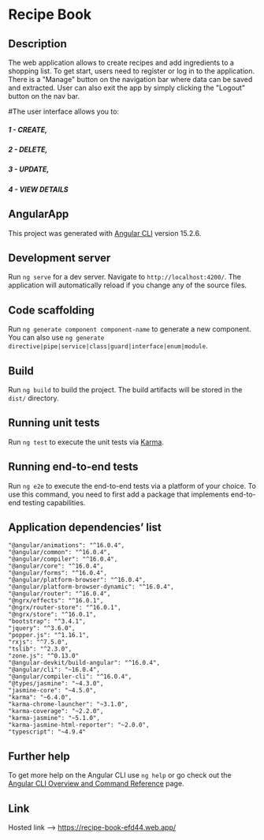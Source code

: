# Recipe Book

## Description
The web application allows to create recipes and add ingredients to a shopping list. To get start, users need to register or log in to the application. There is a "Manage" button on the navigation bar where data can be saved and extracted. User can also exit the app by simply clicking the "Logout" button on the nav bar.

#The user interface allows you to:
##### 1 - CREATE,

##### 2 - DELETE,

##### 3 - UPDATE,

##### 4 - VIEW DETAILS

## AngularApp

This project was generated with [Angular CLI](https://github.com/angular/angular-cli) version 15.2.6.

## Development server

Run `ng serve` for a dev server. Navigate to `http://localhost:4200/`. The application will automatically reload if you change any of the source files.

## Code scaffolding

Run `ng generate component component-name` to generate a new component. You can also use `ng generate directive|pipe|service|class|guard|interface|enum|module`.

## Build

Run `ng build` to build the project. The build artifacts will be stored in the `dist/` directory.

## Running unit tests

Run `ng test` to execute the unit tests via [Karma](https://karma-runner.github.io).

## Running end-to-end tests

Run `ng e2e` to execute the end-to-end tests via a platform of your choice. To use this command, you need to first add a package that implements end-to-end testing capabilities.

## Application dependencies’ list

    "@angular/animations": "^16.0.4",
    "@angular/common": "^16.0.4",
    "@angular/compiler": "^16.0.4",
    "@angular/core": "^16.0.4",
    "@angular/forms": "^16.0.4",
    "@angular/platform-browser": "^16.0.4",
    "@angular/platform-browser-dynamic": "^16.0.4",
    "@angular/router": "^16.0.4",
    "@ngrx/effects": "^16.0.1",
    "@ngrx/router-store": "^16.0.1",
    "@ngrx/store": "^16.0.1",
    "bootstrap": "^3.4.1",
    "jquery": "^3.6.0",
    "popper.js": "^1.16.1",
    "rxjs": "^7.5.0",
    "tslib": "^2.3.0",
    "zone.js": "^0.13.0"
    "@angular-devkit/build-angular": "^16.0.4",
    "@angular/cli": "~16.0.4",
    "@angular/compiler-cli": "^16.0.4",
    "@types/jasmine": "~4.3.0",
    "jasmine-core": "~4.5.0",
    "karma": "~6.4.0",
    "karma-chrome-launcher": "~3.1.0",
    "karma-coverage": "~2.2.0",
    "karma-jasmine": "~5.1.0",
    "karma-jasmine-html-reporter": "~2.0.0",
    "typescript": "~4.9.4"

## Further help

To get more help on the Angular CLI use `ng help` or go check out the [Angular CLI Overview and Command Reference](https://angular.io/cli) page.

## Link

Hosted link --> https://recipe-book-efd44.web.app/
